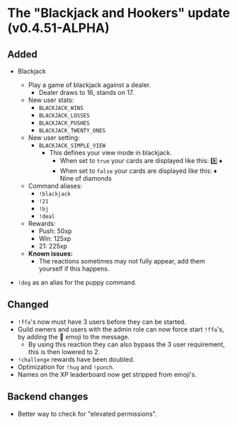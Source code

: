# The "Blackjack and Hookers" update (v0.4.51-ALPHA)

## Added
- Blackjack
  - Play a game of blackjack against a dealer.
    - Dealer draws to 16, stands on 17.
  - New user stats:
    - `BLACKJACK_WINS`
    - `BLACKJACK_LOSSES`
    - `BLACKJACK_PUSHES`
    - `BLACKJACK_TWENTY_ONES`
  - New user setting:
    - `BLACKJACK_SIMPLE_VIEW`
       - This defines your view mode in blackjack.
          - When set to `true` your cards are displayed like this: :nine: :diamonds:
          - When set to `false` your cards are displayed like this: :diamonds: Nine of diamonds
  - Command aliases:
    - `!blackjack`
    - `!21`
    - `!bj`
    - `!deal`
  - Rewards:
    - Push: 50xp
    - Win: 125xp
    - 21: 225xp
  - **Known issues:**
     - The reactions sometimes may not fully appear, add them yourself if this happens.

- `!dog` as an alias for the puppy command.

## Changed
- `!ffa`'s now must have 3 users before they can be started.
- Guild owners and users with the admin role can now force start `!ffa`'s, by adding the :eyes: emoji to the message.
  - By using this reaction they can also bypass the 3 user requirement, this is then lowered to 2.
- `!challenge` rewards have been doubled.
- Optimization for `!hug` and `!punch`.
- Names on the XP leaderboard now get stripped from emoji's.


## Backend changes
- Better way to check for "elevated permissions".
